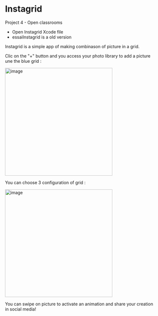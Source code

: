 # Instagrid
Project 4 - Open classrooms
- Open Instagrid Xcode file
- essaiInstagrid is a old version

Instagrid is a simple app of making combinason of picture in a grid.

Clic on the "+" button and you access your photo library to add a picture une the blue grid :

<img width="354" alt="image" src="https://user-images.githubusercontent.com/79853433/144643285-14dd2de8-9214-436c-8957-c261c86d7256.png">

You can choose 3 configuration of grid :

<img width="354" alt="image" src="https://user-images.githubusercontent.com/79853433/144643568-9bd9321c-5b02-4706-a7f2-742ae7fcb594.png">

You can swipe on picture to activate an animation and share your creation in social media!
